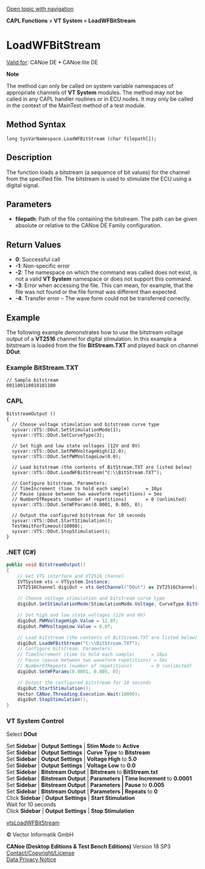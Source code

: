 [Open topic with navigation](../../../../../CANoeDEFamily.htm#Topics/CAPLFunctions/VTSystem/Functions/CAPLfunctionVTSLoadWFBitStream.md)

**CAPL Functions** » **VT System** » **LoadWFBitStream**

# LoadWFBitStream

[Valid for](../../../Shared/FeatureAvailability.md): CANoe DE • CANoe:lite DE

**Note**

The method can only be called on system variable namespaces of appropriate channels of **VT System** modules. The method may not be called in any CAPL handler routines or in ECU nodes. It may only be called in the context of the MainTest method of a test module.

## Method Syntax

`long SysVarNamespace.LoadWFBitStream (char filepath[]);`

## Description

The function loads a bitstream (a sequence of bit values) for the channel from the specified file. The bitstream is used to stimulate the ECU using a digital signal.

## Parameters

- **filepath**: Path of the file containing the bitstream. The path can be given absolute or relative to the CANoe DE Family configuration.

## Return Values

- **0**: Successful call
- **-1**: Non-specific error
- **-2**: The namespace on which the command was called does not exist, is not a valid **VT System** namespace or does not support this command.
- **-3**: Error when accessing the file. This can mean, for example, that the file was not found or the file format was different than expected.
- **-4**: Transfer error – The wave form could not be transferred correctly.

## Example

The following example demonstrates how to use the bitstream voltage output of a **VT2516** channel for digital stimulation. In this example a bitstream is loaded from the file **BitStream.TXT** and played back on channel **DOut**.

### Example BitStream.TXT

```plaintext
// Sample bitstream
001100110010101100
```

### CAPL

```plaintext
BitstreamOutput ()
{
  // Choose voltage stimulation and bitstream curve type
  sysvar::VTS::DOut.SetStimulationMode(1);
  sysvar::VTS::DOut.SetCurveType(3);

  // Set high and low state voltages (12V and 0V)
  sysvar::VTS::DOut.SetPWMVoltageHigh(12.0);
  sysvar::VTS::DOut.SetPWMVoltageLow(0.0);

  // Load bitstream (the contents of BitStream.TXT are listed below)
  sysvar::VTS::DOut.LoadWFBitStream("C:\\BitStream.TXT");

  // Configure bitstream. Parameters:
  // TimeIncrement (time to hold each sample)      = 10µs
  // Pause (pause between two waveform repetitions) = 5ms
  // NumberOfRepeats (number of repetitions)       = 0 (unlimited)
  sysvar::VTS::DOut.SetWFParams(0.0001, 0.005, 0);

  // Output the configured bitstream for 10 seconds
  sysvar::VTS::DOut.StartStimulation();
  TestWaitForTimeout(10000);
  sysvar::VTS::DOut.StopStimulation();
}
```

### .NET (C#)

```csharp
public void BitstreamOutput()
{
    // Get VTS interface and VT2516 channel
    IVTSystem vts = VTSystem.Instance;
    IVT2516Channel digiOut = vts.GetChannel("DOut") as IVT2516Channel;

    // Choose voltage stimulation and bitstream curve type
    digiOut.SetStimulationMode(StimulationMode.Voltage, CurveType.BitStream);

    // Set high and low state voltages (12V and 0V)
    digiOut.PWMVoltageHigh.Value = 12.0f;
    digiOut.PWMVoltageLow.Value = 0.0f;

    // Load bitstream (the contents of BitStream.TXT are listed below)
    digiOut.LoadWFBitStream("C:\\BitStream.TXT");
    // Configure bitstream. Parameters:
    // TimeIncrement (time to hold each sample)      = 10µs
    // Pause (pause between two waveform repetitions) = 5ms
    // NumberOfRepeats (number of repetitions)       = 0 (unlimited)
    digiOut.SetWFParams(0.0001, 0.005, 0);

    // Output the configured bitstream for 10 seconds
    digiOut.StartStimulation();
    Vector.CANoe.Threading.Execution.Wait(10000);
    digiOut.StopStimulation();
}
```

### VT System Control

Select **DOut**

Set **Sidebar** | **Output Settings** | **Stim Mode** to **Active**  
Set **Sidebar** | **Output Settings** | **Curve Type** to **Bitstream**  
Set **Sidebar** | **Output Settings** | **Voltage High** to **5.0**  
Set **Sidebar** | **Output Settings** | **Voltage Low** to **0.0**  
Set **Sidebar** | **Bitstream Output** | **Bitstream** to **BitStream.txt**  
Set **Sidebar** | **Bitstream Output** | **Parameters | Time Increment** to **0.0001**  
Set **Sidebar** | **Bitstream Output** | **Parameters | Pause** to **0.005**  
Set **Sidebar** | **Bitstream Output** | **Parameters | Repeats** to **0**  
Click **Sidebar** | **Output Settings** | **Start Stimulation**  
Wait for 10 seconds  
Click **Sidebar** | **Output Settings** | **Stop Stimulation**

[vtsLoadWFBitStream](CAPLfunctionVTSvtsLoadWFBitStream.md)

© Vector Informatik GmbH

**CANoe (Desktop Editions & Test Bench Editions)** Version 18 SP3  
[Contact/Copyright/License](../../../Shared/ContactCopyrightLicense.md)  
[Data Privacy Notice](https://www.vector.com/int/en/company/get-info/privacy-policy/)
